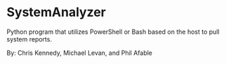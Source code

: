 # SystemAnalyzer
Python program that utilizes PowerShell or Bash based on the host to pull system reports. 

By: Chris Kennedy, Michael Levan, and Phil Afable
